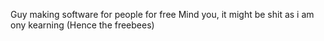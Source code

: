 Guy making software for people for free
Mind you, it might be shit as i am ony kearning (Hence the freebees) 
